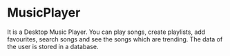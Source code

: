 # MusicPlayer


It is a Desktop Music Player. You can play songs, create playlists, add favourites, search songs and see the
songs which are trending. The data of the user is stored in a database. 



